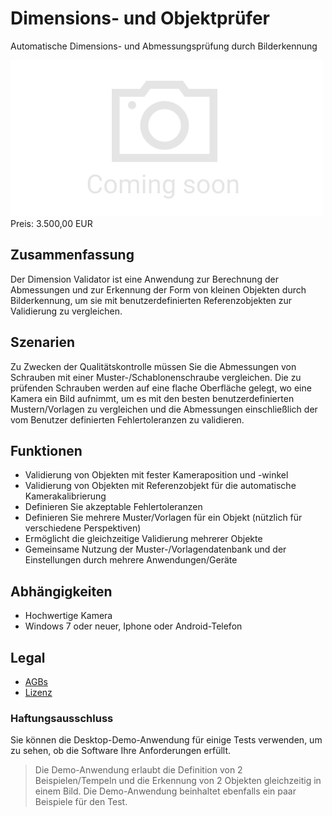 # Dimensions- und Objektprüfer

Automatische Dimensions- und Abmessungsprüfung durch Bilderkennung

<div class="splash">
    <img alt="Splash" src="/tpl/img/placeholder_splash.png">
    <div class="price">Preis: 3.500,00 EUR</div>
    <div class="purchase">
        <!--<a class="button" href="#">Demo</a>
        <a class="button" href="#">Buy</a>-->
    </div>
</div>

## Zusammenfassung

Der Dimension Validator ist eine Anwendung zur Berechnung der Abmessungen und zur Erkennung der Form von kleinen Objekten durch Bilderkennung, um sie mit benutzerdefinierten Referenzobjekten zur Validierung zu vergleichen.

## Szenarien

Zu Zwecken der Qualitätskontrolle müssen Sie die Abmessungen von Schrauben mit einer Muster-/Schablonenschraube vergleichen. Die zu prüfenden Schrauben werden auf eine flache Oberfläche gelegt, wo eine Kamera ein Bild aufnimmt, um es mit den besten benutzerdefinierten Mustern/Vorlagen zu vergleichen und die Abmessungen einschließlich der vom Benutzer definierten Fehlertoleranzen zu validieren.

## Funktionen

* Validierung von Objekten mit fester Kameraposition und -winkel
* Validierung von Objekten mit Referenzobjekt für die automatische Kamerakalibrierung
* Definieren Sie akzeptable Fehlertoleranzen
* Definieren Sie mehrere Muster/Vorlagen für ein Objekt (nützlich für verschiedene Perspektiven)
* Ermöglicht die gleichzeitige Validierung mehrerer Objekte
* Gemeinsame Nutzung der Muster-/Vorlagendatenbank und der Einstellungen durch mehrere Anwendungen/Geräte

## Abhängigkeiten

* Hochwertige Kamera
* Windows 7 oder neuer, Iphone oder Android-Telefon

## Legal

* [AGBs](/de/terms)
* [Lizenz](https://github.com/Karaka-Management/DimensionValidatorApp/blob/master/LICENSE.txt)

### Haftungsausschluss

Sie können die Desktop-Demo-Anwendung für einige Tests verwenden, um zu sehen, ob die Software Ihre Anforderungen erfüllt.

> Die Demo-Anwendung erlaubt die Definition von 2 Beispielen/Tempeln und die Erkennung von 2 Objekten gleichzeitig in einem Bild. Die Demo-Anwendung beinhaltet ebenfalls ein paar Beispiele für den Test.